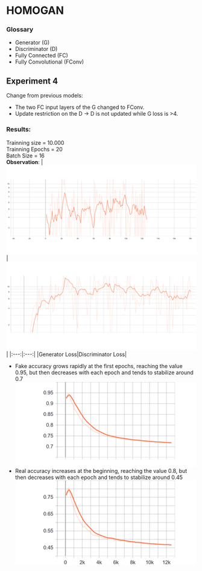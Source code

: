 # HOMOGAN

### Glossary
* Generator (G)
* Discriminator (D)
* Fully Connected (FC)
* Fully Convolutional (FConv)

## Experiment 4
Change from previous models: 
* The two FC input layers of the G changed to FConv.
* Update restriction on the D -> D is not updated while G loss is >4.

### Results:
Trainning size = 10.000\
Trainning Epochs = 20\
Batch Size = 16\
__Observation__: 
|![](src/Experiment4/Gen_Loss.png)|![](src/Experiment4/Disc_Loss.png)|
|:---:|:---:|
|Generator Loss|Discriminator Loss|
* Fake accuracy grows rapidly at the first epochs, reaching the value 0.95, but then decreases with each epoch and tends to stabilize around 0.7
![](src/Experiment4/fake_acc.png)
* Real accuracy increases at the beginning, reaching the value 0.8, but then decreases with each epoch and tends to stabilize around 0.45
![](src/Experiment4/real_acc.png)
